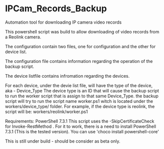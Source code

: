 # IPCam_Records_Backup
Automation tool for downloading IP camera video records 

This powershell script was build to allow downloading of video records from a Reolink camera.

The configuration contain two files, one for configuration and the other for device list. 

The configuration file contains information regarding the operation of the backup script. 

The device listfile contains infromation regarding the devices. 

For each device, under the devie list file, will have the type of the device, aka - Device_Type 
The device type is an ID that will cause the backup script to run the worker script that is assign to that same Device_Type. 
the backup script will try to run the script name worker.ps1 witch is located under the workers/device_type/ folder. 
For example, if the device type is reolink, the script will be:
workers/reolink/worker.ps1 


Requirements: 
PowerShell 7.3.1
This script uses the -SkipCertificateCheck for Invoke-RestMethod . For it to work, there is a need to install PowerShell 7.3.1 (This is the tested version). 
You can use 'choco install powershell-core' 

This is still under build - should be consider as beta only. 

